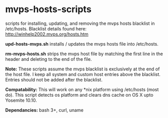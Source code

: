 # mvps-hosts-scripts
scripts for installing, updating, and removing the mvps hosts blacklist in /etc/hosts.
Blacklist details found here: http://winhelp2002.mvps.org/hosts.htm

__upd-hosts-mvps.sh__ installs / updates the mvps hosts file into /etc/hosts.

__rm-mvps-hosts.sh__ strips the mvps host file by matching the first line in the header and deleting to the end of the file.

__Note:__ These scripts assume the mvps blacklist is exclusively at the end of the host file.
I keep all system and custom host entries above the blacklist. Entries should not be added after the blacklist.

__Compatability:__ This will work on any *nix platform using /etc/hosts (most do). This script detects os platform and clears dns cache on OS X upto Yosemite 10.10.

__Dependancies:__ bash 3+, curl, uname
